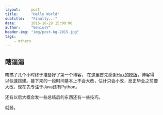 ```yaml
---
layout:     post
title:      "Hello World"
subtitle:   "Finally..."
date:       2016-10-29 15:00:00
author:     "GeniusV"
header-img: "img/post-bg-2015.jpg"
tags:
    - others
---
```

## 瞎逼逼
瞎搞了几个小时终于准备好了第一个博客， 在这里首先感谢[Hux的模版](https://github.com/Huxpro/huxpro.github.io/)，博客得以快速搭建。接下来的一段时间基本上不会大改，估计只会小改，反正毕业之前要大改，现在先专注于Java还有Python。

还有以后大概会发一些总结后的东西还有一些技巧。

就酱。